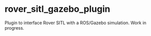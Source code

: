# rover_sitl_gazebo_plugin
Plugin to interface Rover SITL with a ROS/Gazebo simulation.
Work in progress.
